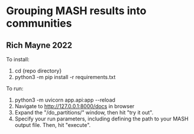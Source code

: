 # Grouping MASH results into communities
## Rich Mayne 2022

To install:

1. cd {repo directory}
1. python3 -m pip install -r requirements.txt

To run:
1. python3 -m uvicorn app.api:app --reload
1. Navigate to http://127.0.0.1:8000/docs in browser
1. Expand the "/do_partitions/" window, then hit "try it out".
1. Specify your run parameters, including defining the path to your MASH output file. Then, hit "execute".
